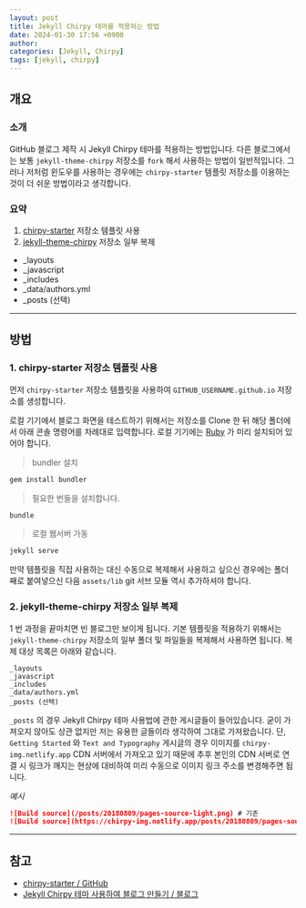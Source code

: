 ```yaml
---
layout: post
title: Jekyll Chirpy 테마를 적용하는 방법
date: 2024-01-30 17:56 +0900
author:
categories: [Jekyll, Chirpy]
tags: [jekyll, chirpy]
---
```


## 개요

### 소개

GitHub 블로그 제작 시 Jekyll Chirpy 테마를 적용하는 방법입니다. 다른 블로그에서는 보통 `jekyll-theme-chirpy` 저장소를 `fork` 해서 사용하는 방법이 일반적입니다. 그러나 저처럼 윈도우를 사용하는 경우에는 `chirpy-starter` 템플릿 저장소를 이용하는 것이 더 쉬운 방법이라고 생각합니다.

### 요약

1. [chirpy-starter](https://github.com/cotes2020/chirpy-starter) 저장소 템플릿 사용
2. [jekyll-theme-chirpy](https://github.com/cotes2020/jekyll-theme-chirpy) 저장소 일부 복제
  - _layouts
  - _javascript
  - _includes
  - _data/authors.yml
  - _posts (선택)

---

## 방법

### 1. chirpy-starter 저장소 템플릿 사용

먼저 `chirpy-starter` 저장소 템플릿을 사용하여 `GITHUB_USERNAME.github.io` 저장소를 생성합니다.

로컬 기기에서 블로그 화면을 테스트하기 위해서는 저장소를 Clone 한 뒤 해당 폴더에서 아래 콘솔 명령어를 차례대로 입력합니다. 로컬 기기에는 [Ruby](https://rubyinstaller.org/) 가 미리 설치되어 있어야 합니다.

> bundler 설치

```bash
gem install bundler
```

> 필요한 번들을 설치합니다.

```bash
bundle
```

> 로컬 웹서버 가동

```bash
jekyll serve
```

만약 템플릿을 직접 사용하는 대신 수동으로 복제해서 사용하고 싶으신 경우에는 폴더 째로 붙여넣으신 다음 `assets/lib` git 서브 모듈 역시 추가하셔야 합니다.

### 2. jekyll-theme-chirpy 저장소 일부 복제

1 번 과정을 끝마치면 빈 블로그만 보이게 됩니다. 기본 템플릿을 적용하기 위해서는 `jekyll-theme-chirpy` 저장소의 일부 폴더 및 파일들을 복제해서 사용하면 됩니다. 복제 대상 목록은 아래와 같습니다.

```
_layouts
_javascript
_includes
_data/authors.yml
_posts (선택)
```

`_posts` 의 경우 Jekyll Chirpy 테마 사용법에 관한 게시글들이 들어있습니다. 굳이 가져오지 않아도 상관 없지만 저는 유용한 글들이라 생각하여 그대로 가져왔습니다. 단, `Getting Started` 와 `Text and Typography` 게시글의 경우 이미지를 `chirpy-img.netlify.app` CDN 서버에서 가져오고 있기 때문에 추후 본인의 CDN 서버로 연결 시 링크가 깨지는 현상에 대비하여 미리 수동으로 이미지 링크 주소를 변경해주면 됩니다.

*예시*

```md
![Build source](/posts/20180809/pages-source-light.png) # 기존
![Build source](https://chirpy-img.netlify.app/posts/20180809/pages-source-light.png) # 수정
```

---

## 참고

- [chirpy-starter / GitHub](https://github.com/cotes2020/chirpy-starter)
- [Jekyll Chirpy 테마 사용하여 블로그 만들기 / 블로그](https://www.irgroup.org/posts/jekyll-chirpy/)
